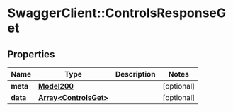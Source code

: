 # SwaggerClient::ControlsResponseGet

## Properties
Name | Type | Description | Notes
------------ | ------------- | ------------- | -------------
**meta** | [**Model200**](Model200.md) |  | [optional] 
**data** | [**Array&lt;ControlsGet&gt;**](ControlsGet.md) |  | [optional] 

